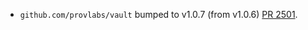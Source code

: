 * `github.com/provlabs/vault` bumped to v1.0.7 (from v1.0.6) [PR 2501](https://github.com/provenance-io/provenance/pull/2501).
